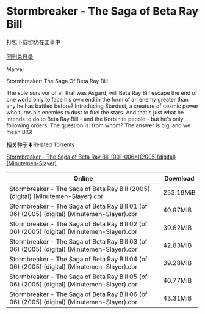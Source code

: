 # Stormbreaker - The Saga of Beta Ray Bill

打包下载📦仍在工事中

[回到总目录](/Catalogs.md)

Marvel

Stormbreaker: The Saga Of Beta Ray Bill

The sole survivor of all that was Asgard, will Beta Ray Bill escape the end of one world only to face his own end in the form of an enemy greater than any he has battled before? Introducing Stardust, a creature of cosmic power who turns his enemies to dust to fuel the stars. And that's just what he intends to do to Beta Ray Bill - and the Korbinite people - but he's only following orders. The question is: from whom? The answer is big, and we mean BIG!





相关种子⬇Related Torrents

[Stormbreaker - The Saga of Beta Ray Bill (001-006+)(2005)(digital)(Minutemen-Slayer)](https://github.com/alicewish/markdown/blob/master/torrent/Stormbreaker---The-Saga-of-Beta-Ray-Bill--001-006---2005--digital--Minutemen-Slayer.md)

Online | Download
--- | ---
Stormbreaker - The Saga of Beta Ray Bill (2005) (digital) (Minutemen-Slayer).cbr | 253.19MiB
Stormbreaker - The Saga of Beta Ray Bill 01 (of 06) (2005) (digital) (Minutemen-Slayer).cbr | 40.97MiB
Stormbreaker - The Saga of Beta Ray Bill 02 (of 06) (2005) (digital) (Minutemen-Slayer).cbr | 39.62MiB
Stormbreaker - The Saga of Beta Ray Bill 03 (of 06) (2005) (digital) (Minutemen-Slayer).cbr | 42.83MiB
Stormbreaker - The Saga of Beta Ray Bill 04 (of 06) (2005) (digital) (Minutemen-Slayer).cbr | 39.28MiB
Stormbreaker - The Saga of Beta Ray Bill 05 (of 06) (2005) (digital) (Minutemen-Slayer).cbr | 40.77MiB
Stormbreaker - The Saga of Beta Ray Bill 06 (of 06) (2005) (digital) (Minutemen-Slayer).cbr | 43.31MiB